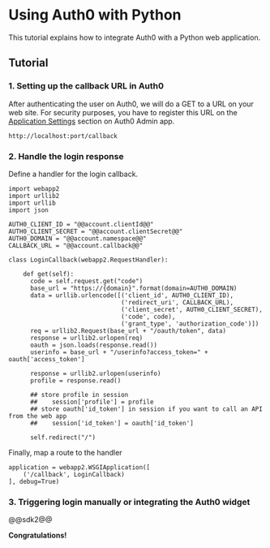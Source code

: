 # Using Auth0 with Python

This tutorial explains how to integrate Auth0 with a Python web application. 

## Tutorial

### 1. Setting up the callback URL in Auth0

<div class="setup-callback">
<p>After authenticating the user on Auth0, we will do a GET to a URL on your web site. For security purposes, you have to register this URL on the <a href="@@uiAppSettingsURL@@" target="_new">Application Settings</a> section on Auth0 Admin app.</p>

<pre><code>http://localhost:port/callback</pre></code>
</div>

### 2. Handle the login response

Define a handler for the login callback.

    import webapp2
    import urllib2
    import urllib
    import json
     
    AUTH0_CLIENT_ID = "@@account.clientId@@"
    AUTH0_CLIENT_SECRET = "@@account.clientSecret@@"
    AUTH0_DOMAIN = "@@account.namespace@@"
    CALLBACK_URL = "@@account.callback@@"

    class LoginCallback(webapp2.RequestHandler):
     
        def get(self):
          code = self.request.get("code")
          base_url = "https://{domain}".format(domain=AUTH0_DOMAIN)
          data = urllib.urlencode([('client_id', AUTH0_CLIENT_ID), 
                                   ('redirect_uri', CALLBACK_URL), 
                                   ('client_secret', AUTH0_CLIENT_SECRET),
                                   ('code', code), 
                                   ('grant_type', 'authorization_code')])
          req = urllib2.Request(base_url + "/oauth/token", data)
          response = urllib2.urlopen(req)
          oauth = json.loads(response.read())
          userinfo = base_url + "/userinfo?access_token=" + oauth['access_token']
          
          response = urllib2.urlopen(userinfo)
          profile = response.read()
     
          ## store profile in session 
          ##    session['profile'] = profile
          ## store oauth['id_token'] in session if you want to call an API from the web app
          ##    session['id_token'] = oauth['id_token']

          self.redirect("/")
 
Finally, map a route to the handler

    application = webapp2.WSGIApplication([
        ('/callback', LoginCallback)
    ], debug=True)

### 3. Triggering login manually or integrating the Auth0 widget

@@sdk2@@

**Congratulations!**
